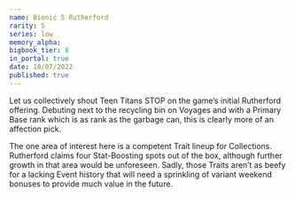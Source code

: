 ```yaml
---
name: Bionic 5 Rutherford
rarity: 5
series: low
memory_alpha:
bigbook_tier: 8
in_portal: true
date: 18/07/2022
published: true
---
```


Let us collectively shout Teen Titans STOP on the game’s initial Rutherford offering. Debuting next to the recycling bin on Voyages and with a Primary Base rank which is as rank as the garbage can, this is clearly more of an affection pick.

The one area of interest here is a competent Trait lineup for Collections. Rutherford claims four Stat-Boosting spots out of the box, although further growth in that area would be unforeseen. Sadly, those Traits aren’t as beefy for a lacking Event history that will need a sprinkling of variant weekend bonuses to provide much value in the future.

